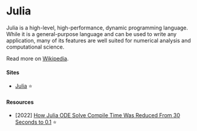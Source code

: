 # Julia

Julia is a high-level, high-performance, dynamic programming language. While it is a general-purpose language and can be used to write any application, many of its features are well suited for numerical analysis and computational science.

Read more on [Wikipedia](https://en.wikipedia.org/wiki/Julia_(programming_language)).

#### Sites
- [Julia](https://julialang.org) ⭐

#### Resources
- [2022] [How Julia ODE Solve Compile Time Was Reduced From 30 Seconds to 0.1](https://sciml.ai/news/2022/09/21/compile_time) ⭐
